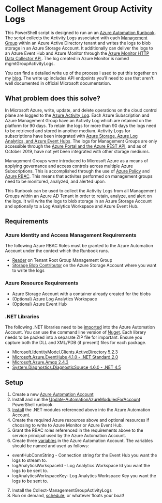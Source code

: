 # Collect Management Group Activity Logs
This PowerShell script is designed to run an an [Azure Automation Runbook](https://docs.microsoft.com/en-us/azure/automation/automation-runbook-types#powershell-runbooks).  The script collects the Activity Logs associated with each [Management Group](https://docs.microsoft.com/en-us/azure/governance/management-groups/overview) within an Azure Active Directory tenant and writes the logs to blob storage in an Azure Storage Account.  It additionally can deliver the logs to an Azure Event Hub and Azure Monitor through the [Azure Monitor HTTP Data Collector API](https://docs.microsoft.com/en-us/azure/azure-monitor/platform/data-collector-api).  The log created in Azure Monitor is named mgmtGroupActivityLogs.

You can find a detailed write up of the process I used to put this together on my [blog](https://journeyofthegeek.com/2019/10/17/capturing-azure-management-group-activity-logs-using-azure-automation-part-1/).  The write up includes API endpoints you'll need to use that aren't well documented in official Microsoft documentation.

## What problem does this solve?
In Microsoft Azure, write, update, and delete operations on the cloud control plane are logged to the [Azure Activity Log](https://docs.microsoft.com/en-us/azure/azure-monitor/platform/activity-logs-overview).  Each Azure Subscription and Azure Management Group have an Activity Log which are retained on the platform for 90 days.  To retain the logs for more than 90 days the logs need to be retrieved and stored in another medium.  Activity Logs for subscriptions have been integrated with [Azure Storage, Azure Log Analytics, and Azure Event Hubs](https://docs.microsoft.com/en-us/azure/azure-monitor/platform/activity-log-export).  The logs for Management Groups are only accessible through the [Azure Portal and the Azure REST API](https://feedback.azure.com/forums/911473-azure-management-groups/suggestions/34705756-activity-log-for-management-group), and as of October 2019, have not yet been integrated with other storage mediums. 

Management Groups were introduced to Microsoft Azure as a means of applying governance and access controls across multiple Azure Subscriptions.  This is accomplished through the use of [Azure Policy](https://docs.microsoft.com/en-us/azure/governance/policy/overview) and [Azure RBAC](https://docs.microsoft.com/en-us/azure/role-based-access-control/overview).  This means that activites performed on management groups need to be monitored, analyzed, and alerted upon.

This Runbook can be used to collect the Activity Logs from all Management Groups within an Azure AD Tenant in order to retain, analyze, and alert on the logs.  It will write the logs to blob storage in an Azure Storage Account and optionally to a Log Analytics Workspace and Azure Event Hub.  

## Requirements

### Azure Identity and Access Management Requirements
The following Azure RBAC Roles must be granted to the Azure Automation Account under the context which the Runbook runs.

* [Reader](https://docs.microsoft.com/en-us/azure/role-based-access-control/built-in-roles#reader) on Tenant Root Group Management Group
* [Storage Blob Contributor](https://docs.microsoft.com/en-us/azure/storage/common/storage-auth-aad-rbac-portal) on the Azure Storage Account where you want to write the logs

### Azure Resource Requirements
* Azure Storage Account with a container already created for the blobs
* (Optional) Azure Log Analytics Workspace
* (Optional) Azure Event Hub

### .NET Libraries
The following .NET libraries need to be [imported](https://docs.microsoft.com/en-us/azure/automation/shared-resources/modules) into the Azure Automation Account.  You can use the command line version of [Nuget](https://www.nuget.org/downloads).  Each library needs to be packed into a separate ZIP file for important.  Ensure you capture both the DLL and XML/PDB (if present) files for each package.

* [Microsoft.IdentityModel.Clients.ActiveDirectory 5.2.3](https://www.nuget.org/packages/Microsoft.IdentityModel.Clients.ActiveDirectory/)
* [Microsoft.Azure.EventHubs 4.1.0 - .NET Standard 2.0](https://www.nuget.org/packages/Microsoft.Azure.EventHubs/)
* [Microsoft.Azure.Amqp 2.4.3](https://www.nuget.org/packages/Microsoft.Azure.Amqp/2.4.3)
* [System.Diagnostics.DiagnosticSource 4.6.0 - .NET 4.5](https://www.nuget.org/packages/System.Diagnostics.DiagnosticSource/)

## Setup

1. Create a new [Azure Automation Account](https://docs.microsoft.com/en-us/azure/automation/automation-quickstart-create-account)
2. Install and run the [Update-AutomationAzureModulesForAccount](https://github.com/microsoft/AzureAutomation-Account-Modules-Update/blob/master/Update-AutomationAzureModulesForAccount.ps1) PowerShell runbook.
3. [Install](https://docs.microsoft.com/en-us/azure/automation/shared-resources/modules) the .NET modules referenced above into the Azure Automation Account.
4. Create the required Azure resources above and optional resources if choosing to write to Azure Monitor or Azure Event Hub.
5. Grant the RBAC roles referenced in the requirements above to the service principal used by the Azure Automation Account.
6. Create three [variables](https://docs.microsoft.com/en-us/azure/automation/shared-resources/variables) in the Azure Automation Account.  The variables should be named and used as follows:
  * eventHubConnString - Connection string for the Event Hub you want the logs to stream to.
  * logAnalyticsWorkspaceId - Log Analytics Workspace Id you want the logs to be sent to.
  * logAnalyticsWorkspaceKey- Log Analytics Workspace Key you want the logs to be sent to.
7. Install the Collect-ManagementGroupActivityLogs
8. Run on demand, [schedule](https://docs.microsoft.com/en-us/azure/automation/shared-resources/schedules), or whatever floats your boat!



